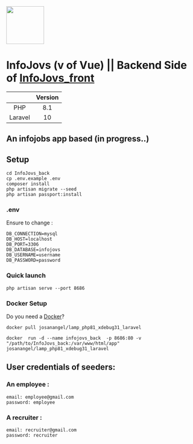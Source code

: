 <img src="https://github.com/joseangelcrn/InfoJovs_front/assets/47973568/d791fb03-8a2c-4dcf-af0d-00152e932339" width="100" height="100"> 


# InfoJovs (v of Vue) || Backend Side of [InfoJovs_front](https://github.com/joseangelcrn/InfoJovs_front)


|         | Version    |
| :---:   | :---: | 
| PHP     | 8.1   |
| Laravel     | 10   |

## An infojobs app based (in progress..) 

## Setup 

```
cd InfoJovs_back
cp .env.example .env
composer install 
php artisan migrate --seed
php artisan passport:install
```

### .env

Ensure to change :
```
DB_CONNECTION=mysql
DB_HOST=localhost
DB_PORT=3306
DB_DATABASE=infojovs
DB_USERNAME=username
DB_PASSWORD=password
```

### Quick launch

````
php artisan serve --port 8686
````

### Docker Setup

Do you need a [Docker](https://hub.docker.com/repository/docker/josanangel/lamp_php81_xdebug31_laravel/general)?


````
docker pull josanangel/lamp_php81_xdebug31_laravel
````

````
docker  run -d --name infojovs_back  -p 8686:80 -v "/path/to/InfoJovs_back:/var/www/html/app" josanangel/lamp_php81_xdebug31_laravel
````

## User credentials of seeders:

### An employee : 

```
email: employee@gmail.com
password: employee
```

### A recruiter : 

```
email: recruiter@gmail.com
password: recruiter
```
